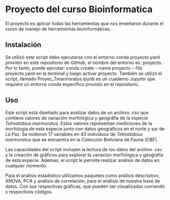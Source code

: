 # Proyecto del curso Bioinformatica 

El proyecto es aplicar todas las herramientas que nos enseñaron durante el curso de manejo de herramientas bioinformáticas.

## Instalación

Se utilizó este script debe ejecutarse con el entorno conda proyecto.yaml provisto en este repositorio de GitHub, el nombre del entorno es: proyecto. Por lo tanto, puede ejecutar: conda create --name proyecto --file proyecto.yaml en la terminal y luego activar proyecto. También se utilizó el script, llamado Proyec_Tmarmoratus.ipynb es un cuaderno Jupyter que requiere un entorno conda específico provisto en el repositorio.

## Uso

Este script está diseñado para analizar datos de un archivo .csv que contiene valores de variación morfológica y geográfia de la especie *Telmatobius marmoratus*. Estos valores representan mediciones de la morfologia de esta especie junto con datos geograficos en el norte y sur de La Paz. Se midieron 17 variables en 43 individuos de *Telmatobius marmoratus* que se encuentra en la Colección Boliviana de Fauna (CBF).

Las capacidades del script incluyen la lectura de los datos del archivo .csv y la creación de gráficos para explorar la variación morfológica y geográfia de esta especie. Además, el script le permite realizar análisis de datos en cualquier momento. 

Para el análisis estadistico utilizamos paquetes como análisis descriptivo, ANOVA, PCA y análisis de correlación, para el análisis de nuestra base de datos. Con sus respectivas gráficas, que pueden ser visualizadas corriendo s respectivos códigos.  
